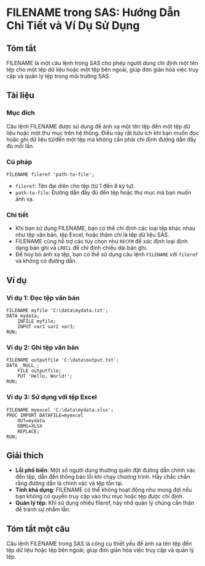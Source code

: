 <!--
Meta Description: # FILENAME trong SAS: Hướng Dẫn Chi Tiết và Ví Dụ Sử Dụng ## Tóm tắt FILENAME là một câu lệnh trong SAS cho phép người dùng chỉ định một tên tệp cho m...
Meta Keywords: tệp, filename, một, sas, dẫn
-->

# FILENAME trong SAS: Hướng Dẫn Chi Tiết và Ví Dụ Sử Dụng

## Tóm tắt
FILENAME là một câu lệnh trong SAS cho phép người dùng chỉ định một tên tệp cho một tệp dữ liệu hoặc một tệp bên ngoài, giúp đơn giản hóa việc truy cập và quản lý tệp trong môi trường SAS.

## Tài liệu
### Mục đích
Câu lệnh FILENAME được sử dụng để ánh xạ một tên tệp đến một tệp dữ liệu hoặc một thư mục trên hệ thống. Điều này rất hữu ích khi bạn muốn đọc hoặc ghi dữ liệu từ/đến một tệp mà không cần phải chỉ định đường dẫn đầy đủ mỗi lần.

### Cú pháp
```sas
FILENAME fileref 'path-to-file';
```
- `fileref`: Tên đại diện cho tệp (từ 1 đến 8 ký tự).
- `path-to-file`: Đường dẫn đầy đủ đến tệp hoặc thư mục mà bạn muốn ánh xạ.

### Chi tiết
- Khi bạn sử dụng FILENAME, bạn có thể chỉ định các loại tệp khác nhau như tệp văn bản, tệp Excel, hoặc thậm chí là tệp dữ liệu SAS.
- FILENAME cũng hỗ trợ các tùy chọn như `RECFM` để xác định loại định dạng bản ghi và `LRECL` để chỉ định chiều dài bản ghi.
- Để hủy bỏ ánh xạ tệp, bạn có thể sử dụng câu lệnh `FILENAME` với `fileref` và không có đường dẫn.

## Ví dụ
### Ví dụ 1: Đọc tệp văn bản
```sas
FILENAME myfile 'C:\data\mydata.txt';
DATA mydata;
    INFILE myfile;
    INPUT var1 var2 var3;
RUN;
```

### Ví dụ 2: Ghi tệp văn bản
```sas
FILENAME outputfile 'C:\data\output.txt';
DATA _NULL_;
    FILE outputfile;
    PUT 'Hello, World!';
RUN;
```

### Ví dụ 3: Sử dụng với tệp Excel
```sas
FILENAME myexcel 'C:\data\mydata.xlsx';
PROC IMPORT DATAFILE=myexcel
    OUT=mydata
    DBMS=XLSX
    REPLACE;
RUN;
```

## Giải thích
- **Lỗi phổ biến**: Một số người dùng thường quên đặt đường dẫn chính xác đến tệp, dẫn đến thông báo lỗi khi chạy chương trình. Hãy chắc chắn rằng đường dẫn là chính xác và tệp tồn tại.
- **Tính khả dụng**: FILENAME có thể không hoạt động như mong đợi nếu bạn không có quyền truy cập vào thư mục hoặc tệp được chỉ định.
- **Quản lý tệp**: Khi sử dụng nhiều fileref, hãy nhớ quản lý chúng cẩn thận để tránh sự nhầm lẫn.

## Tóm tắt một câu
Câu lệnh FILENAME trong SAS là công cụ thiết yếu để ánh xạ tên tệp đến tệp dữ liệu hoặc tệp bên ngoài, giúp đơn giản hóa việc truy cập và quản lý tệp.